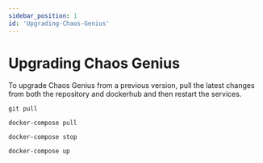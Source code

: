 ```yaml
---
sidebar_position: 1
id: 'Upgrading-Chaos-Genius'
---
```


# Upgrading Chaos Genius

To upgrade Chaos Genius from a previous version, pull the latest changes from both the repository and dockerhub and then restart the services.  

```
git pull

docker-compose pull

docker-compose stop

docker-compose up
```